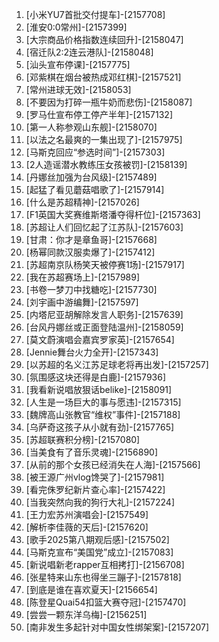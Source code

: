
1. [小米YU7首批交付提车]-[2157708]
1. [淮安0:0常州]-[2157399]
1. [大宗商品价格指数连续回升]-[2158047]
1. [宿迁队2:2连云港队]-[2158048]
1. [汕头宣布停课]-[2157775]
1. [邓紫棋在烟台被热成邓红棋]-[2157521]
1. [常州进球无效]-[2158053]
1. [不要因为打碎一瓶牛奶而悲伤]-[2158087]
1. [罗马仕宣布停工停产半年]-[2157132]
1. [第一人称参观山东舰]-[2158070]
1. [以法之名最爽的一集出现了]-[2157975]
1. [马斯克回应“参选时间”]-[2157303]
1. [2人造谣潜水教练压女孩被罚]-[2158139]
1. [丹娜丝加强为台风级]-[2157489]
1. [起猛了看见蘑菇唱歌了]-[2157914]
1. [什么是苏超精神]-[2157026]
1. [F1英国大奖赛维斯塔潘夺得杆位]-[2157363]
1. [苏超让人们回忆起了江苏队]-[2157603]
1. [甘肃：你才是章鱼哥]-[2157668]
1. [杨幂同款汉服卖爆了]-[2157412]
1. [苏超南京队杨笑天被停赛1场]-[2157917]
1. [我在苏超赛场上]-[2157989]
1. [书卷一梦刀中找糖吃]-[2157730]
1. [刘宇画中游编舞]-[2157597]
1. [内塔尼亚胡解除发言人职务]-[2157639]
1. [台风丹娜丝或正面登陆温州]-[2158059]
1. [莫文蔚演唱会嘉宾罗家英]-[2157654]
1. [Jennie舞台火力全开]-[2157343]
1. [以苏超的名义江苏足球老将再出发]-[2157257]
1. [氛围感这块还得是白鹿]-[2157936]
1. [我看新说唱放狠话belike]-[2158091]
1. [人生是一场巨大的事与愿违]-[2157315]
1. [魏牌高山张教官“维权”事件]-[2157188]
1. [乌萨奇这孩子从小就有劲]-[2157765]
1. [苏超联赛积分榜]-[2157080]
1. [当美食有了音乐灵魂]-[2156890]
1. [从前的那个女孩已经消失在人海]-[2157566]
1. [被王源广州vlog馋哭了]-[2157981]
1. [看完侏罗纪新片查心率]-[2157422]
1. [当我突然向我的狗行大礼]-[2157224]
1. [王力宏苏州演唱会]-[2157549]
1. [解析李佳薇的天后]-[2157620]
1. [歌手2025第八期观后感]-[2157502]
1. [马斯克宣布“美国党”成立]-[2157083]
1. [新说唱新老rapper互相拷打]-[2156708]
1. [张星特来山东也得坐三蹦子]-[2157818]
1. [到底是谁在喜欢夏天]-[2156654]
1. [陈登星Quai54扣篮大赛夺冠]-[2157470]
1. [尝尝一颗东洋乌梅]-[2156251]
1. [南非发生多起针对中国女性绑架案]-[2157207]